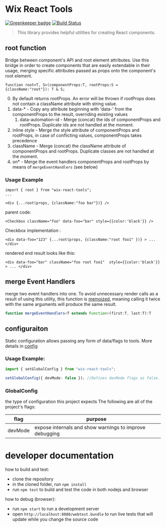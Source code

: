 # Wix React Tools

 [![Greenkeeper badge](https://badges.greenkeeper.io/wix/wix-react-tools.svg)](https://greenkeeper.io/)
 [![Build Status](https://travis-ci.org/wix/wix-react-tools.svg?branch=master)](https://travis-ci.org/wix/wix-react-tools)

> This library provides helpful utilities for creating React components.

## root function
Bridge between component's API and root element attributes.
Use this bridge in order to create components that are easily extendable in their usage, merging specific attributes passed as props onto the component's root element.

```tsx
function root<T, S>(componentProps:T, rootProps:S = {className:"root"}): T & S;
```

0. By default returns rootProps. An error will be thrown if rootProps does not contain a className attribute with string value.
1. data-* - Copy any attribute beginning with 'data-' from the componentProps to the result, overriding existing values
   1. data-automation-id - Merge (concat) the ids of componentProps and rootProps. Duplicate ids are not handled at the moment.
2. inline style - Merge the style attribute of componentProps and rootProps, in case of conflicting values, componentProps takes precedence
3. className - Merge (concat) the className attribute of componentProps and rootProps. Duplicate classes are not handled at the moment.
4. on* - Merge the event handlers componentProps and rootProps by means of `mergeEventHandlers` (see below)

### Usage Example
```tsx
import { root } from "wix-react-tools";
...

<div {...root(props, {className:"foo bar"})} />
```

parent code:
```tsx
<Checkbox className="foo" data-foo="bar" style={{color:'black'}} />
```

Checkbox implementation :
```tsx
<div data-foo="123" {...root(props, {className:"root foo1" })} > ... </div>
```

rendered end result looks like this:
```tsx
<div data-foo="bar" className="foo root foo1"  style={{color:'black'}} > ... </div>
```

## merge Event Handlers
merge two event handlers into one. 
To avoid unnecessary render calls as a result of using this utility, this function is [memoized](https://en.wikipedia.org/wiki/Memoization), meaning calling it twice with the same arguments will produce the same result.
```ts
function mergeEventHandlers<T extends Function>(first:T, last:T):T
```

## configuraiton
Static configuration allows passing any form of data/flags to tools.
More details in [config](./docs/core/config.md)

### Usage Example:

```ts
import { setGlobalConfig } from "wix-react-tools";

setGlobalConfig({ devMode: false }); //Defines devMode flags as false.  
```

### GlobalConfig
the type of configuration this project expects
The following are all of the project's flags: 

| flag    	| purpose                                                       	|
|---------	|---------------------------------------------------------------	|
| devMode 	| expose internals and show warnings to improve debugging 	|


# developer documentation
how to build and test:
 - clone the repository
 - in the cloned folder, run `npm install`
 - run `npm test` to build and test the code in both nodejs and browser

how to debug (browser):
 - run `npm start` to run a development server
 - open `http://localhost:8080/webtest.bundle` to run live tests that will update while you change the source code



